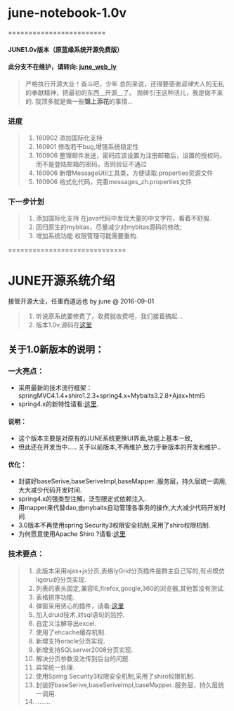 # june-notebook-1.0v
========================
#### JUNE1.0v版本（原蓝缘系统开源免费版）
#### 此分支不在维护，请转向: [june_web_ly](https://github.com/junehappylove/june_web_ly)
> 严格执行开源大业！奋斗吧，少年
> 总的来说，还得要感谢*蓝缘*大人的无私的奉献精神，把最初的东西__开源__了。
> 抛砖引玉这种活儿，我是做不来的.
> 我顶多就是做一些**锦上添花**的事情...

### 进度
> 1. 160902 添加国际化支持
> 2. 160901 修改若干bug,增强系统稳定性
> 3. 160906 整理邮件发送，密码应该设置为注册邮箱后，设置的授权码，而不是登陆邮箱的密码，否则验证不通过
> 4. 160906 新增MessageUtil工具类，方便读取.properties资源文件
> 5. 160906 格式化代码，完善messages_zh.properties文件

### 下一步计划
> 1. 添加国际化支持 在java代码中发现大量的中文字符，看着不舒服.
> 2. 回归原生的mybitas，尽量减少对mybitas源码的修改;
> 3. 增加系统功能 权限管理可能需要重构.

=============================

# JUNE开源系统介绍
接管开源大业，任重而道远也 by june @ 2016-09-01
> 1. 听说原系统要修费了，收费就收费吧，我们接着搞起...
> 2. 版本1.0v,源码在[这里](https://github.com/junehappylove/june_BMS)

## 关于1.0新版本的说明：

### 一大亮点：
* 采用最新的技术流行框架：springMVC4.1.4+shiro1.2.3+spring4.x+Mybaits3.2.8+Ajax+html5
* spring4.x的新特性请看:[这里](http://jinnianshilongnian.iteye.com/blog/1989381).

#### 说明：
* 这个版本主要是对原有的JUNE系统更换UI界面,功能上基本一致, 
* 但此还在开发当中..... 关于以前版本,不再维护,致力于新版本的开发和维护..

#### 优化：
* 封装好baseSerive,baseSeriveImpl,baseMapper..服务层，持久层统一调用,大大减少代码开发时间.
* spring4.x的强类型注解，泛型限定式依赖注入.
* 用mapper来代替dao,由mybaits自动管理各事务的操作,大大减少代码开发时间.
* 3.0版本不再使用spring Security3权限安全机制,采用了shiro权限机制.
* 为何愿意使用Apache Shiro ?请看:[这里](http://www.infoq.com/cn/articles/apache-shiro)

### 技术要点：
> 1. 此版本采用ajax+js分页,表格lyGrid分页插件是群主自己写的,有点模仿ligerui的分页实现.
> 2. 列表的表头固定,兼容IE,firefox,google,360的浏览器,其他暂没有测试.
> 3. 表格排序功能.
> 4. 弹窗采用贤心的插件，请看:[这里](http://sentsin.com/jquery/layer/)
> 5. 加入druid技术,对sql语句的监控.
> 6. 自定义注解导出excel.
> 7. 使用了ehcache缓存机制.
> 8. 新增支持oracle分页实现.
> 9. 新增支持SQLserver2008分页实现.
> 10. 解决分页参数没法传到后台的问题.
> 11. 异常统一处理.
> 12. 使用Spring Security3权限安全机制,采用了shiro权限机制.
> 13. 封装好baseSerive,baseSeriveImpl,baseMapper..服务层，持久层统一调用.
> 14. ........

